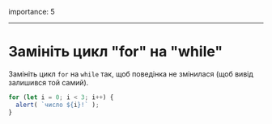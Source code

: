 importance: 5

---

# Замініть цикл "for" на "while"

Замініть цикл `for` на `while` так, щоб поведінка не змінилася (щоб вивід залишився той самий).

```js run
for (let i = 0; i < 3; i++) {
  alert( `число ${i}!` );
}
```

